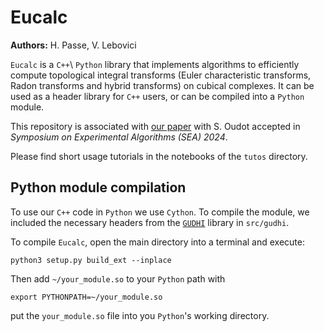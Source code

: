 # Eucalc

**Authors:** H. Passe, V. Lebovici

`Eucalc` is a `C++`\ `Python` library that implements algorithms to efficiently compute topological integral transforms (Euler characteristic transforms, Radon transforms and hybrid transforms) on cubical complexes. It can be used as a header library for `C++` users, or can be compiled into a `Python` module.

This repository is associated with [our paper](https://arxiv.org/abs/2405.02256) with S. Oudot accepted in *Symposium on Experimental Algorithms (SEA) 2024*.

Please find short usage tutorials in the notebooks of the `tutos` directory.

## Python module compilation

To use our `C++` code in `Python` we use `Cython`. To compile the module, we included the necessary headers from the [`GUDHI`](https://gudhi.inria.fr) library in `src/gudhi`. 

To compile `Eucalc`, open the main directory into a terminal and execute:

```
python3 setup.py build_ext --inplace
```

Then add `~/your_module.so` to your `Python` path with 
```
export PYTHONPATH=~/your_module.so
```
put the `your_module.so` file into you `Python`'s working directory.